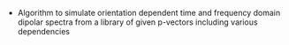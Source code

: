 - Algorithm to simulate orientation dependent time and frequency domain dipolar spectra from a library of given p-vectors including various dependencies
